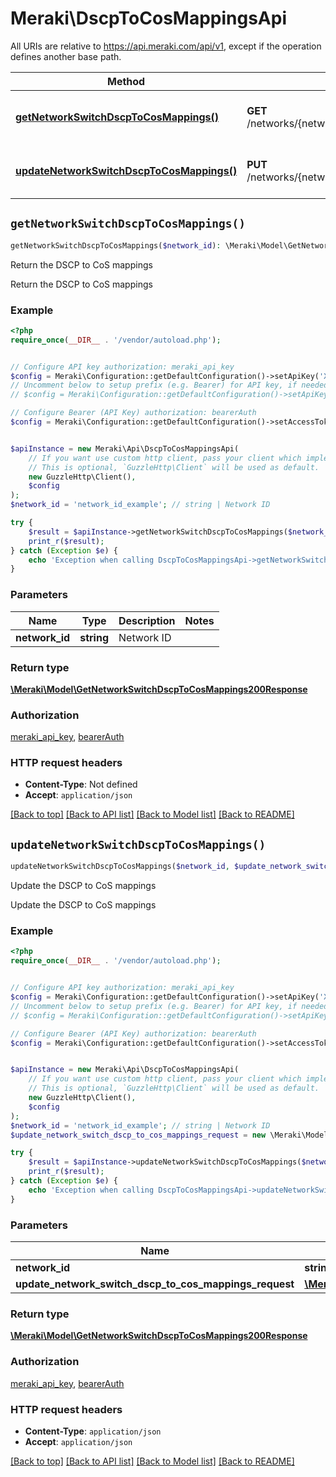 # Meraki\DscpToCosMappingsApi

All URIs are relative to https://api.meraki.com/api/v1, except if the operation defines another base path.

| Method | HTTP request | Description |
| ------------- | ------------- | ------------- |
| [**getNetworkSwitchDscpToCosMappings()**](DscpToCosMappingsApi.md#getNetworkSwitchDscpToCosMappings) | **GET** /networks/{networkId}/switch/dscpToCosMappings | Return the DSCP to CoS mappings |
| [**updateNetworkSwitchDscpToCosMappings()**](DscpToCosMappingsApi.md#updateNetworkSwitchDscpToCosMappings) | **PUT** /networks/{networkId}/switch/dscpToCosMappings | Update the DSCP to CoS mappings |


## `getNetworkSwitchDscpToCosMappings()`

```php
getNetworkSwitchDscpToCosMappings($network_id): \Meraki\Model\GetNetworkSwitchDscpToCosMappings200Response
```

Return the DSCP to CoS mappings

Return the DSCP to CoS mappings

### Example

```php
<?php
require_once(__DIR__ . '/vendor/autoload.php');


// Configure API key authorization: meraki_api_key
$config = Meraki\Configuration::getDefaultConfiguration()->setApiKey('X-Cisco-Meraki-API-Key', 'YOUR_API_KEY');
// Uncomment below to setup prefix (e.g. Bearer) for API key, if needed
// $config = Meraki\Configuration::getDefaultConfiguration()->setApiKeyPrefix('X-Cisco-Meraki-API-Key', 'Bearer');

// Configure Bearer (API Key) authorization: bearerAuth
$config = Meraki\Configuration::getDefaultConfiguration()->setAccessToken('YOUR_ACCESS_TOKEN');


$apiInstance = new Meraki\Api\DscpToCosMappingsApi(
    // If you want use custom http client, pass your client which implements `GuzzleHttp\ClientInterface`.
    // This is optional, `GuzzleHttp\Client` will be used as default.
    new GuzzleHttp\Client(),
    $config
);
$network_id = 'network_id_example'; // string | Network ID

try {
    $result = $apiInstance->getNetworkSwitchDscpToCosMappings($network_id);
    print_r($result);
} catch (Exception $e) {
    echo 'Exception when calling DscpToCosMappingsApi->getNetworkSwitchDscpToCosMappings: ', $e->getMessage(), PHP_EOL;
}
```

### Parameters

| Name | Type | Description  | Notes |
| ------------- | ------------- | ------------- | ------------- |
| **network_id** | **string**| Network ID | |

### Return type

[**\Meraki\Model\GetNetworkSwitchDscpToCosMappings200Response**](../Model/GetNetworkSwitchDscpToCosMappings200Response.md)

### Authorization

[meraki_api_key](../../README.md#meraki_api_key), [bearerAuth](../../README.md#bearerAuth)

### HTTP request headers

- **Content-Type**: Not defined
- **Accept**: `application/json`

[[Back to top]](#) [[Back to API list]](../../README.md#endpoints)
[[Back to Model list]](../../README.md#models)
[[Back to README]](../../README.md)

## `updateNetworkSwitchDscpToCosMappings()`

```php
updateNetworkSwitchDscpToCosMappings($network_id, $update_network_switch_dscp_to_cos_mappings_request): \Meraki\Model\GetNetworkSwitchDscpToCosMappings200Response
```

Update the DSCP to CoS mappings

Update the DSCP to CoS mappings

### Example

```php
<?php
require_once(__DIR__ . '/vendor/autoload.php');


// Configure API key authorization: meraki_api_key
$config = Meraki\Configuration::getDefaultConfiguration()->setApiKey('X-Cisco-Meraki-API-Key', 'YOUR_API_KEY');
// Uncomment below to setup prefix (e.g. Bearer) for API key, if needed
// $config = Meraki\Configuration::getDefaultConfiguration()->setApiKeyPrefix('X-Cisco-Meraki-API-Key', 'Bearer');

// Configure Bearer (API Key) authorization: bearerAuth
$config = Meraki\Configuration::getDefaultConfiguration()->setAccessToken('YOUR_ACCESS_TOKEN');


$apiInstance = new Meraki\Api\DscpToCosMappingsApi(
    // If you want use custom http client, pass your client which implements `GuzzleHttp\ClientInterface`.
    // This is optional, `GuzzleHttp\Client` will be used as default.
    new GuzzleHttp\Client(),
    $config
);
$network_id = 'network_id_example'; // string | Network ID
$update_network_switch_dscp_to_cos_mappings_request = new \Meraki\Model\UpdateNetworkSwitchDscpToCosMappingsRequest(); // \Meraki\Model\UpdateNetworkSwitchDscpToCosMappingsRequest

try {
    $result = $apiInstance->updateNetworkSwitchDscpToCosMappings($network_id, $update_network_switch_dscp_to_cos_mappings_request);
    print_r($result);
} catch (Exception $e) {
    echo 'Exception when calling DscpToCosMappingsApi->updateNetworkSwitchDscpToCosMappings: ', $e->getMessage(), PHP_EOL;
}
```

### Parameters

| Name | Type | Description  | Notes |
| ------------- | ------------- | ------------- | ------------- |
| **network_id** | **string**| Network ID | |
| **update_network_switch_dscp_to_cos_mappings_request** | [**\Meraki\Model\UpdateNetworkSwitchDscpToCosMappingsRequest**](../Model/UpdateNetworkSwitchDscpToCosMappingsRequest.md)|  | |

### Return type

[**\Meraki\Model\GetNetworkSwitchDscpToCosMappings200Response**](../Model/GetNetworkSwitchDscpToCosMappings200Response.md)

### Authorization

[meraki_api_key](../../README.md#meraki_api_key), [bearerAuth](../../README.md#bearerAuth)

### HTTP request headers

- **Content-Type**: `application/json`
- **Accept**: `application/json`

[[Back to top]](#) [[Back to API list]](../../README.md#endpoints)
[[Back to Model list]](../../README.md#models)
[[Back to README]](../../README.md)
